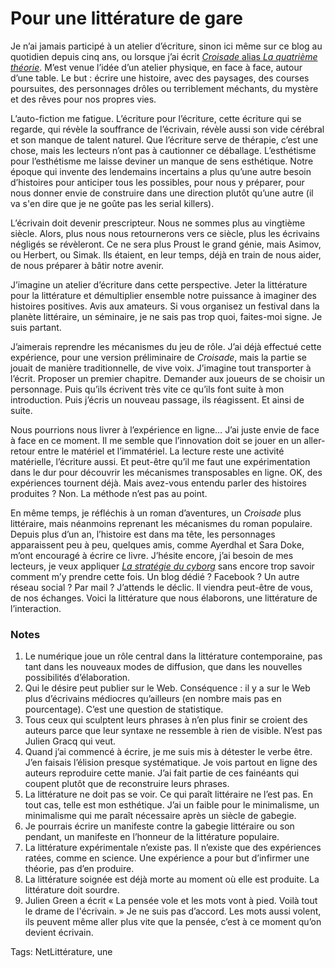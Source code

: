 # Pour une littérature de gare

Je n’ai jamais participé à un atelier d’écriture, sinon ici même sur ce blog au quotidien depuis cinq ans, ou lorsque j’ai écrit [*Croisade* alias *La quatrième théorie*](http://blog.tcrouzet.com/la-quatrieme-theorie/). M’est venue l’idée d’un atelier physique, en face à face, autour d’une table. Le but : écrire une histoire, avec des paysages, des courses poursuites, des personnages drôles ou terriblement méchants, du mystère et des rêves pour nos propres vies.<span id="more-18752"></span>

L’auto-fiction me fatigue. L’écriture pour l’écriture, cette écriture qui se regarde, qui révèle la souffrance de l’écrivain, révèle aussi son vide cérébral et son manque de talent naturel. Que l’écriture serve de thérapie, c’est une chose, mais les lecteurs n’ont pas à cautionner ce déballage. L’esthétisme pour l’esthétisme me laisse deviner un manque de sens esthétique. Notre époque qui invente des lendemains incertains a plus qu’une autre besoin d’histoires pour anticiper tous les possibles, pour nous y préparer, pour nous donner envie de construire dans une direction plutôt qu’une autre (il va s'en dire que je ne goûte pas les serial killers).

L’écrivain doit devenir prescripteur. Nous ne sommes plus au vingtième siècle. Alors, plus nous nous retournerons vers ce siècle, plus les écrivains négligés se révèleront. Ce ne sera plus Proust le grand génie, mais Asimov, ou Herbert, ou Simak. Ils étaient, en leur temps, déjà en train de nous aider, de nous préparer à bâtir notre avenir.

J’imagine un atelier d’écriture dans cette perspective. Jeter la littérature pour la littérature et démultiplier ensemble notre puissance à imaginer des histoires positives. Avis aux amateurs. Si vous organisez un festival dans la planète littéraire, un séminaire, je ne sais pas trop quoi, faites-moi signe. Je suis partant.

J’aimerais reprendre les mécanismes du jeu de rôle. J’ai déjà effectué cette expérience, pour une version préliminaire de *Croisade*, mais la partie se jouait de manière traditionnelle, de vive voix. J’imagine tout transporter à l’écrit. Proposer un premier chapitre. Demander aux joueurs de se choisir un personnage. Puis qu’ils écrivent très vite ce qu’ils font suite à mon introduction. Puis j’écris un nouveau passage, ils réagissent. Et ainsi de suite.

Nous pourrions nous livrer à l’expérience en ligne… J’ai juste envie de face à face en ce moment. Il me semble que l’innovation doit se jouer en un aller-retour entre le matériel et l’immatériel. La lecture reste une activité matérielle, l’écriture aussi. Et peut-être qu’il me faut une expérimentation dans le dur pour découvrir les mécanismes transposables en ligne. OK, des expériences tournent déjà. Mais avez-vous entendu parler des histoires produites ? Non. La méthode n’est pas au point.

En même temps, je réfléchis à un roman d’aventures, un *Croisade* plus littéraire, mais néanmoins reprenant les mécanismes du roman populaire. Depuis plus d’un an, l’histoire est dans ma tête, les personnages apparaissent peu à peu, quelques amis, comme Ayerdhal et Sara Doke, m’ont encouragé à écrire ce livre. J’hésite encore, j’ai besoin de mes lecteurs, je veux appliquer [*La stratégie du cyborg*](http://blog.tcrouzet.com/la-strategie-du-cyborg/) sans encore trop savoir comment m’y prendre cette fois. Un blog dédié ? Facebook ? Un autre réseau social ? Par mail ? J’attends le déclic. Il viendra peut-être de vous, de nos échanges. Voici la littérature que nous élaborons, une littérature de l’interaction.

### Notes

1. Le numérique joue un rôle central dans la littérature contemporaine, pas tant dans les nouveaux modes de diffusion, que dans les nouvelles possibilités d’élaboration.
2. Qui le désire peut publier sur le Web. Conséquence : il y a sur le Web plus d’écrivains médiocres qu’ailleurs (en nombre mais pas en pourcentage). C’est une question de statistique.
3. Tous ceux qui sculptent leurs phrases à n’en plus finir se croient des auteurs parce que leur syntaxe ne ressemble à rien de visible. N’est pas Julien Gracq qui veut.
4. Quand j’ai commencé à écrire, je me suis mis à détester le verbe être. J’en faisais l’élision presque systématique. Je vois partout en ligne des auteurs reproduire cette manie. J’ai fait partie de ces fainéants qui coupent plutôt que de reconstruire leurs phrases.
5. La littérature ne doit pas se voir. Ce qui paraît littéraire ne l’est pas. En tout cas, telle est mon esthétique. J’ai un faible pour le minimalisme, un minimalisme qui me paraît nécessaire après un siècle de gabegie.
6. Je pourrais écrire un manifeste contre la gabegie littéraire ou son pendant, un manifeste en l’honneur de la littérature populaire.
7. La littérature expérimentale n’existe pas. Il n’existe que des expériences ratées, comme en science. Une expérience a pour but d’infirmer une théorie, pas d’en produire.
8. La littérature soignée est déjà morte au moment où elle est produite. La littérature doit sourdre.
9. Julien Green a écrit « La pensée vole et les mots vont à pied. Voilà tout le drame de l'écrivain. » Je ne suis pas d’accord. Les mots aussi volent, ils peuvent même aller plus vite que la pensée, c’est à ce moment qu’on devient écrivain.

Tags: NetLittérature, une